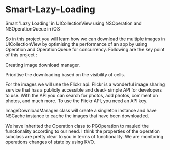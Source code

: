 # Smart-Lazy-Loading
Smart 'Lazy Loading' in UICollectionView using NSOperation and NSOperationQueue in iOS

So in this project you will learn how we can download the multiple images in UICollectionView by optimising the performance of an app by using Operation and OperationQueue for concurrency. Following are the key point of this project :

Creating image download manager.

Prioritise the downloading based on the visibility of cells.

For the images we will use the Flickr api. Flickr is a wonderful image sharing service that has a publicly accessible and dead- simple API for developers to use. With the API you can search for photos, add photos, comment on photos, and much more. To use the Flickr API, you need an API key.

ImageDownloadManager class will create a singleton instance and have NSCache instance to cache the images that have been downloaded.


We have inherited the Operation class to PGOperation to mauled the functionality according to our need. I think the properties of the operation subclass are pretty clear to you in terms of functionality. We are monitoring operations changes of state by using KVO.
